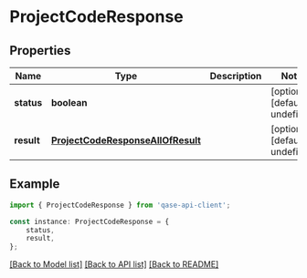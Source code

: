 # ProjectCodeResponse


## Properties

Name | Type | Description | Notes
------------ | ------------- | ------------- | -------------
**status** | **boolean** |  | [optional] [default to undefined]
**result** | [**ProjectCodeResponseAllOfResult**](ProjectCodeResponseAllOfResult.md) |  | [optional] [default to undefined]

## Example

```typescript
import { ProjectCodeResponse } from 'qase-api-client';

const instance: ProjectCodeResponse = {
    status,
    result,
};
```

[[Back to Model list]](../README.md#documentation-for-models) [[Back to API list]](../README.md#documentation-for-api-endpoints) [[Back to README]](../README.md)
